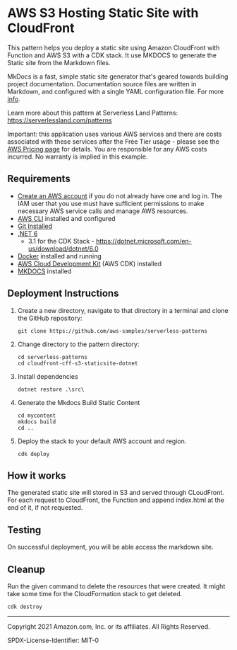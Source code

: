 # AWS S3 Hosting Static Site with CloudFront

This pattern helps you deploy a static site using Amazon CloudFront with Function and AWS S3 with a CDK stack. It use MKDOCS to generate the Static site from the Markdown files.

MkDocs is a fast, simple static site generator that's geared towards building project documentation. Documentation source files are written in Markdown, and configured with a single YAML configuration file. For more [info](https://www.mkdocs.org/).

Learn more about this pattern at Serverless Land Patterns: https://serverlessland.com/patterns

Important: this application uses various AWS services and there are costs associated with these services after the Free Tier usage - please see the [AWS Pricing page](https://aws.amazon.com/pricing/) for details. You are responsible for any AWS costs incurred. No warranty is implied in this example.

## Requirements

* [Create an AWS account](https://portal.aws.amazon.com/gp/aws/developer/registration/index.html) if you do not already have one and log in. The IAM user that you use must have sufficient permissions to make necessary AWS service calls and manage AWS resources.
* [AWS CLI](https://docs.aws.amazon.com/cli/latest/userguide/install-cliv2.html) installed and configured
* [Git Installed](https://git-scm.com/book/en/v2/Getting-Started-Installing-Git)
* [.NET 6](https://dotnet.microsoft.com/en-us/download/dotnet)
    - 3.1 for the CDK Stack - https://dotnet.microsoft.com/en-us/download/dotnet/6.0
* [Docker](https://docs.docker.com/get-docker/) installed and running
* [AWS Cloud Development Kit](https://docs.aws.amazon.com/cdk/latest/guide/cli.html) (AWS CDK) installed
* [MKDOCS](https://www.mkdocs.org/user-guide/installation/) installed

## Deployment Instructions

1. Create a new directory, navigate to that directory in a terminal and clone the GitHub repository:
    ``` 
    git clone https://github.com/aws-samples/serverless-patterns
    ```
2. Change directory to the pattern directory:
    ```
    cd serverless-patterns
    cd cloudfront-cff-s3-staticsite-dotnet
    ```
3. Install dependencies
    ```
    dotnet restore .\src\
    ```
4. Generate the Mkdocs Build Static Content
    ```
    cd mycontent
    mkdocs build
    cd ..
    ```
5. Deploy the stack to your default AWS account and region.
    ```
    cdk deploy
    ```

## How it works

The generated static site will stored in S3 and served through CLoudFront. For each request to CloudFront, the Function and append index.html at the end of it, if not requested.

## Testing

On successful deployment, you will be able access the markdown site.

## Cleanup
 
Run the given command to delete the resources that were created. It might take some time for the CloudFormation stack to get deleted.
```
cdk destroy
```

----
Copyright 2021 Amazon.com, Inc. or its affiliates. All Rights Reserved.

SPDX-License-Identifier: MIT-0
